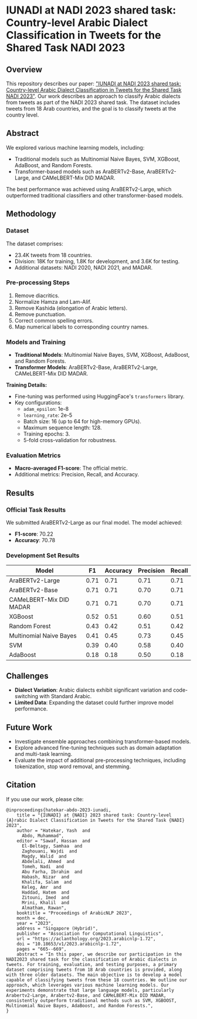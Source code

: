 # IUNADI at NADI 2023 shared task: Country-level Arabic Dialect Classification in Tweets for the Shared Task NADI 2023

## Overview
This repository describes our paper: ["IUNADI at NADI 2023 shared task: Country-level Arabic Dialect Classification in Tweets for the Shared Task NADI 2023"](https://aclanthology.org/2023.arabicnlp-1.72.pdf). Our work describes an approach to classify Arabic dialects from tweets as part of the NADI 2023 shared task. The dataset includes tweets from 18 Arab countries, and the goal is to classify tweets at the country level.

## Abstract
We explored various machine learning models, including:
- Traditional models such as Multinomial Naive Bayes, SVM, XGBoost, AdaBoost, and Random Forests.
- Transformer-based models such as AraBERTv2-Base, AraBERTv2-Large, and CAMeLBERT-Mix DID MADAR.

The best performance was achieved using AraBERTv2-Large, which outperformed traditional classifiers and other transformer-based models.

## Methodology

### Dataset
The dataset comprises:
- 23.4K tweets from 18 countries.
- Division: 18K for training, 1.8K for development, and 3.6K for testing.
- Additional datasets: NADI 2020, NADI 2021, and MADAR.

### Pre-processing Steps
1. Remove diacritics.
2. Normalize Hamza and Lam-Alif.
3. Remove Kashida (elongation of Arabic letters).
4. Remove punctuation.
5. Correct common spelling errors.
6. Map numerical labels to corresponding country names.

### Models and Training
- **Traditional Models**: Multinomial Naive Bayes, SVM, XGBoost, AdaBoost, and Random Forests.
- **Transformer Models**: AraBERTv2-Base, AraBERTv2-Large, CAMeLBERT-Mix DID MADAR.

**Training Details:**
- Fine-tuning was performed using HuggingFace's `transformers` library.
- Key configurations:
  - `adam_epsilon`: 1e-8
  - `learning_rate`: 2e-5
  - Batch size: 16 (up to 64 for high-memory GPUs).
  - Maximum sequence length: 128.
  - Training epochs: 3.
  - 5-fold cross-validation for robustness.

### Evaluation Metrics
- **Macro-averaged F1-score**: The official metric.
- Additional metrics: Precision, Recall, and Accuracy.

## Results
### Official Task Results
We submitted AraBERTv2-Large as our final model. The model achieved:
- **F1-score**: 70.22
- **Accuracy**: 70.78

### Development Set Results
| Model                        | F1   | Accuracy | Precision | Recall |
|------------------------------|-------|----------|-----------|--------|
| AraBERTv2-Large              | 0.71  | 0.71     | 0.71      | 0.71   |
| AraBERTv2-Base               | 0.71  | 0.71     | 0.70      | 0.71   |
| CAMeLBERT-Mix DID MADAR      | 0.71  | 0.71     | 0.70      | 0.71   |
| XGBoost                      | 0.52  | 0.51     | 0.60      | 0.51   |
| Random Forest                | 0.43  | 0.42     | 0.51      | 0.42   |
| Multinomial Naive Bayes      | 0.41  | 0.45     | 0.73      | 0.45   |
| SVM                          | 0.39  | 0.40     | 0.58      | 0.40   |
| AdaBoost                     | 0.18  | 0.18     | 0.50      | 0.18   |

## Challenges
- **Dialect Variation**: Arabic dialects exhibit significant variation and code-switching with Standard Arabic.
- **Limited Data**: Expanding the dataset could further improve model performance.

## Future Work
- Investigate ensemble approaches combining transformer-based models.
- Explore advanced fine-tuning techniques such as domain adaptation and multi-task learning.
- Evaluate the impact of additional pre-processing techniques, including tokenization, stop word removal, and stemming.

## Citation
If you use our work, please cite:
```
@inproceedings{hatekar-abdo-2023-iunadi,
    title = "{IUNADI} at {NADI} 2023 shared task: Country-level {A}rabic Dialect Classification in Tweets for the Shared Task {NADI} 2023",
    author = "Hatekar, Yash  and
      Abdo, Muhammad",
    editor = "Sawaf, Hassan  and
      El-Beltagy, Samhaa  and
      Zaghouani, Wajdi  and
      Magdy, Walid  and
      Abdelali, Ahmed  and
      Tomeh, Nadi  and
      Abu Farha, Ibrahim  and
      Habash, Nizar  and
      Khalifa, Salam  and
      Keleg, Amr  and
      Haddad, Hatem  and
      Zitouni, Imed  and
      Mrini, Khalil  and
      Almatham, Rawan",
    booktitle = "Proceedings of ArabicNLP 2023",
    month = dec,
    year = "2023",
    address = "Singapore (Hybrid)",
    publisher = "Association for Computational Linguistics",
    url = "https://aclanthology.org/2023.arabicnlp-1.72",
    doi = "10.18653/v1/2023.arabicnlp-1.72",
    pages = "665--669",
    abstract = "In this paper, we describe our participation in the NADI2023 shared task for the classification of Arabic dialects in tweets. For training, evaluation, and testing purposes, a primary dataset comprising tweets from 18 Arab countries is provided, along with three older datasets. The main objective is to develop a model capable of classifying tweets from these 18 countries. We outline our approach, which leverages various machine learning models. Our experiments demonstrate that large language models, particularly Arabertv2-Large, Arabertv2-Base, and CAMeLBERT-Mix DID MADAR, consistently outperform traditional methods such as SVM, XGBOOST, Multinomial Naive Bayes, AdaBoost, and Random Forests.",
}
```
